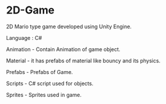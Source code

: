 # 2D-Game

2D Mario type game developed using Unity Engine.

Language : C#

Animation - Contain Animation of game object.

Material - it has prefabs of material like bouncy and its physics.

Prefabs - Prefabs of Game.

Scripts - C# script used for objects.

Sprites - Sprites used in game.
